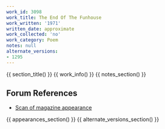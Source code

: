 ```yaml
---
work_id: 3098
work_title: The End Of The Funhouse
work_written: '1971'
written_date: approximate
work_collected: 'no'
work_category: Poem
notes: null
alternate_versions:
- 1295
---
```


{{ section_title() }}
{{ work_info() }}
{{ notes_section() }}
## Forum References
- [Scan of magazine appearance](https://bukowskiforum.com/threads/hearse-no-15-1971-vallejo-and-the-end-of-the-funhouse.11407/)

{{ appearances_section() }}
{{ alternate_versions_section() }}